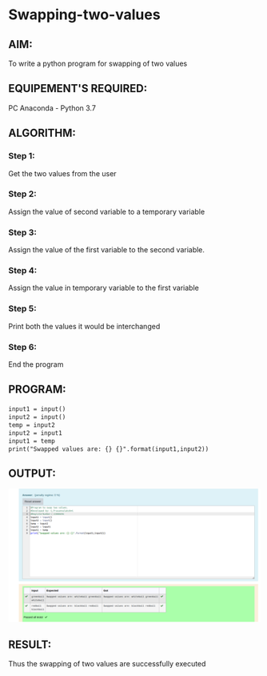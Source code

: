 # Swapping-two-values
## AIM:
To write a python program for swapping of two values
## EQUIPEMENT'S REQUIRED: 
PC
Anaconda - Python 3.7
## ALGORITHM: 
### Step 1:
Get the two values from the user
### Step 2: 
Assign the value of second variable to a temporary variable 
### Step 3: 
Assign the value of the first variable to the second variable.
### Step 4:  
Assign the value in temporary variable to the first variable
### Step 5: 
Print both the values it would be interchanged
### Step 6: 
End the program

## PROGRAM:
```
input1 = input()
input2 = input()
temp = input2
input2 = input1
input1 = temp
print("Swapped values are: {} {}".format(input1,input2))
```

## OUTPUT:
![OUTPUT](./images/pythonass.png)

## RESULT:
Thus the swapping of two values are successfully executed



